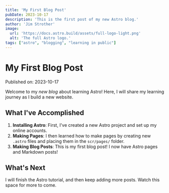 ```yaml
---
title: 'My First Blog Post'
pubDate: 2023-10-17
description: 'This is the first post of my new Astro blog.'
author: 'Jim Strother'
image:
  url: 'https://docs.astro.build/assets/full-logo-light.png'
  alt: 'The full Astro logo.'
tags: ["astro", "blogging", "learning in public"]
---
```


# My First Blog Post

Published on: 2023-10-17

Welcome to my _new blog_ about learning Astro! Here, I will share my learning journey as I build a new website.

## What I've Accomplished

1. **Installing Astro**: First, I've created a new Astro project and set up my online accounts.
2. **Making Pages**: I then learned how to make pages by creating new `.astro` files and placing them in the `scr/pages/` folder.
3. **Making Blog Posts**: This is my first blog post! I now have Astro pages and Markdown posts!

## What's Next

I will finish the Astro tutorial, and then keep adding more posts. Watch this space for more to come.
